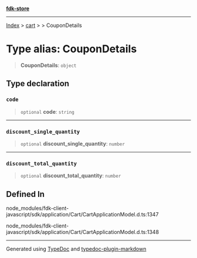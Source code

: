 [**fdk-store**](../../../README.md)
***

[Index](../../../API.md) > [cart](../../README.md) > [<internal>](../README.md) > CouponDetails

# Type alias: CouponDetails

> **CouponDetails**: `object`

## Type declaration

### `code`

> `optional` **code**: `string`

***

### `discount_single_quantity`

> `optional` **discount\_single\_quantity**: `number`

***

### `discount_total_quantity`

> `optional` **discount\_total\_quantity**: `number`

## Defined In

node\_modules/fdk-client-javascript/sdk/application/Cart/CartApplicationModel.d.ts:1347

node\_modules/fdk-client-javascript/sdk/application/Cart/CartApplicationModel.d.ts:1348

***
Generated using [TypeDoc](https://typedoc.org/) and [typedoc-plugin-markdown](https://www.npmjs.com/package/typedoc-plugin-markdown)
